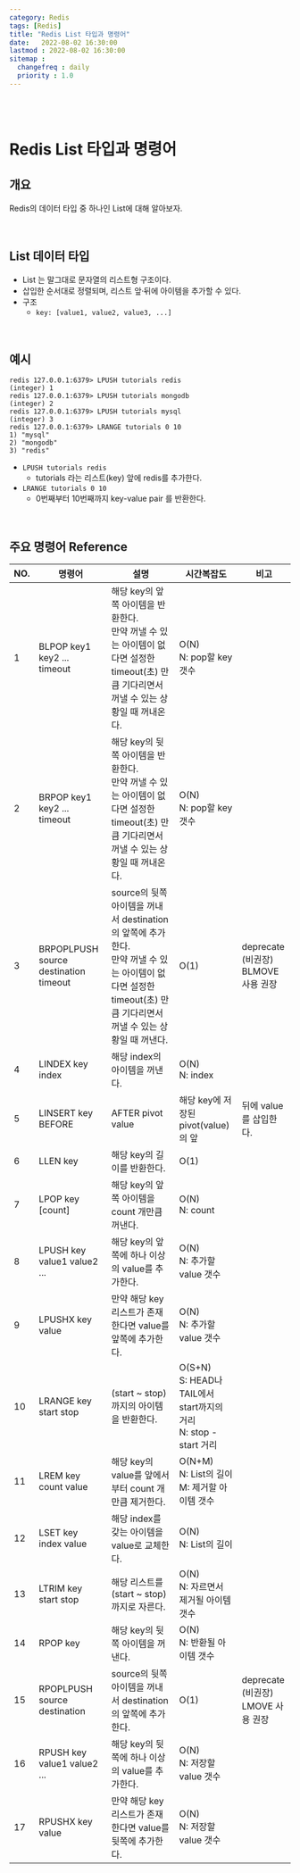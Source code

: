 ```yaml
---
category: Redis
tags: [Redis]
title: "Redis List 타입과 명령어"
date:   2022-08-02 16:30:00 
lastmod : 2022-08-02 16:30:00
sitemap :
  changefreq : daily
  priority : 1.0
---
```


<br/><br/>

# Redis List 타입과 명령어

## 개요

Redis의 데이터 타입 중 하나인 List에 대해 알아보자.

<br/>

## List 데이터 타입

- List 는 말그대로 문자열의 리스트형 구조이다.
- 삽입한 순서대로 정렬되며, 리스트 앞·뒤에 아이템을 추가할 수 있다.
- 구조
    - `key: [value1, value2, value3, ...]`

<br/>

## 예시

```text
redis 127.0.0.1:6379> LPUSH tutorials redis
(integer) 1
redis 127.0.0.1:6379> LPUSH tutorials mongodb
(integer) 2
redis 127.0.0.1:6379> LPUSH tutorials mysql
(integer) 3
redis 127.0.0.1:6379> LRANGE tutorials 0 10
1) "mysql"
2) "mongodb"
3) "redis"
```

- `LPUSH tutorials redis`
    - tutorials 라는 리스트(key) 앞에 redis를 추가한다.
- `LRANGE tutorials 0 10`
    - 0번째부터 10번째까지 key-value pair 를 반환한다.

<br/>

## 주요 명령어 Reference

| NO. | 명령어 | 설명 | 시간복잡도 | 비고 |
| --- | --- | --- | --- | --- |
| 1 | BLPOP key1 key2 ... timeout | 해당 key의 앞쪽 아이템을 반환한다. <br/> 만약 꺼낼 수 있는 아이템이 없다면 설정한 timeout(초) 만큼 기다리면서 꺼낼 수 있는 상황일 때 꺼내온다. | O(N) <br/> N: pop할 key 갯수 |  |
| 2 | BRPOP key1 key2 ... timeout | 해당 key의 뒷쪽 아이템을 반환한다. <br/> 만약 꺼낼 수 있는 아이템이 없다면 설정한 timeout(초) 만큼 기다리면서 꺼낼 수 있는 상황일 때 꺼내온다. | O(N) <br/> N: pop할 key 갯수 |  |
| 3 | BRPOPLPUSH source destination timeout | source의 뒷쪽 아이템을 꺼내서 destination의 앞쪽에 추가한다. <br/> 만약 꺼낼 수 있는 아이템이 없다면 설정한 timeout(초) 만큼 기다리면서 꺼낼 수 있는 상황일 때 꺼낸다. | O(1) | deprecate (비권장) <br/> BLMOVE 사용 권장 |
| 4 | LINDEX key index | 해당 index의 아이템을 꺼낸다. | O(N) <br/> N: index |  |
| 5 | LINSERT key BEFORE|AFTER pivot value | 해당 key에 저장된 pivot(value)의 앞|뒤에 value를 삽입한다. | O(N) <br/> N: pivot의 index |  |
| 6 | LLEN key | 해당 key의 길이를 반환한다. | O(1) |  |
| 7 | LPOP key [count] | 해당 key의 앞쪽 아이템을 count 개만큼 꺼낸다. | O(N) <br/> N: count |  |
| 8 | LPUSH key value1 value2 ... | 해당 key의 앞쪽에 하나 이상의 value를 추가한다. | O(N) <br/> N: 추가할 value 갯수 |  |
| 9 | LPUSHX key value | 만약 해당 key 리스트가 존재한다면 value를 앞쪽에 추가한다. | O(N) <br/> N: 추가할 value 갯수 |  |
| 10 | LRANGE key start stop | (start ~ stop)까지의 아이템을 반환한다. | O(S+N) <br/> S: HEAD나 TAIL에서 start까지의 거리 <br/> N: stop - start 거리 |  |
| 11 | LREM key count value | 해당 key의 value를 앞에서부터 count 개 만큼 제거한다. | O(N+M) <br/> N: List의 길이 <br/> M: 제거할 아이템 갯수 |  |
| 12 | LSET key index value | 해당 index를 갖는 아이템을 value로 교체한다. | O(N) <br/> N: List의 길이 |  |
| 13 | LTRIM key start stop | 해당 리스트를 (start ~ stop)까지로 자른다. | O(N) <br/> N: 자르면서 제거될 아이템 갯수 |  |
| 14 | RPOP key | 해당 key의 뒷쪽 아이템을 꺼낸다. | O(N) <br/> N: 반환될 아이템 갯수 |  |
| 15 | RPOPLPUSH source destination | source의 뒷쪽 아이템을 꺼내서 destination의 앞쪽에 추가한다. | O(1) | deprecate (비권장) <br/> LMOVE 사용 권장 |
| 16 | RPUSH key value1 value2 ... | 해당 key의 뒷쪽에 하나 이상의 value를 추가한다. | O(N) <br/> N: 저장할 value 갯수 |  |
| 17 | RPUSHX key value | 만약 해당 key 리스트가 존재한다면 value를 뒷쪽에 추가한다. | O(N) <br/> N: 저장할 value 갯수 |  |